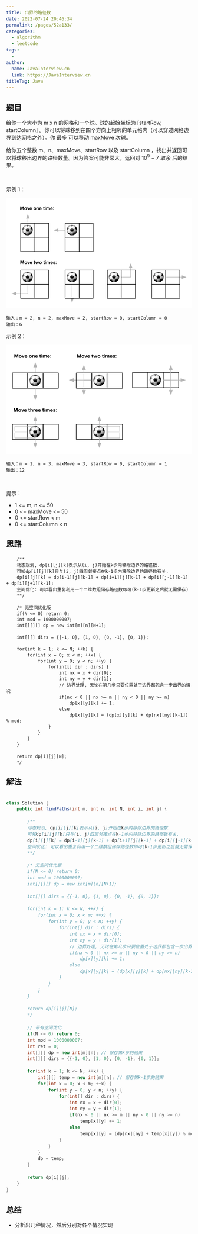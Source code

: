 ```yaml
---
title: 出界的路径数
date: 2022-07-24 20:46:34
permalink: /pages/52a133/
categories:
  - algorithm
  - leetcode
tags:
  - 
author: 
  name: JavaInterview.cn
  link: https://JavaInterview.cn
titleTag: Java
---
```


## 题目

给你一个大小为 m x n 的网格和一个球。球的起始坐标为 [startRow, startColumn] 。你可以将球移到在四个方向上相邻的单元格内（可以穿过网格边界到达网格之外）。你 最多 可以移动 maxMove 次球。

给你五个整数 m、n、maxMove、startRow 以及 startColumn
，找出并返回可以将球移出边界的路径数量。因为答案可能非常大，返回对 10<sup>9</sup>
\+ 7 取余 后的结果。

 

示例 1：

![](../../../media/pictures/leetcode/out_of_boundary_paths_1.png)

    输入：m = 2, n = 2, maxMove = 2, startRow = 0, startColumn = 0
    输出：6
示例 2：

![](../../../media/pictures/leetcode/out_of_boundary_paths_2.png)

    输入：m = 1, n = 3, maxMove = 3, startRow = 0, startColumn = 1
    输出：12
 

提示：

- 1 <= m, n <= 50
- 0 <= maxMove <= 50
- 0 <= startRow < m
- 0 <= startColumn < n



## 思路

        /**
        动态规划, dp[i][j][k]表示从(i, j)开始在k步内移除边界的路径数. 
        可知dp[i][j][k]只与(i, j)四周邻接点在k-1步内移除边界的路径数有关. 
        dp[i][j][k] = dp[i-1][j][k-1] + dp[i+1][j][k-1] + dp[i][j-1][k-1] + dp[i][j+1][k-1];
        空间优化: 可以看出重复利用一个二维数组储存路径数即可(k-1步更新之后就无需保存)
        **/
        
        /* 无空间优化版
        if(N <= 0) return 0;
        int mod = 1000000007;
        int[][][] dp = new int[m][n][N+1];
        
        int[][] dirs = {{-1, 0}, {1, 0}, {0, -1}, {0, 1}};
        
        for(int k = 1; k <= N; ++k) {
            for(int x = 0; x < m; ++x) {
                for(int y = 0; y < n; ++y) {
                    for(int[] dir : dirs) {
                        int nx = x + dir[0];
                        int ny = y + dir[1];
                        // 边界处理, 无论在第几步只要位置处于边界都包含一步出界的情况
                        if(nx < 0 || nx >= m || ny < 0 || ny >= n) 
                            dp[x][y][k] += 1;
                        else
                            dp[x][y][k] = (dp[x][y][k] + dp[nx][ny][k-1]) % mod;
                    }
                }
            }
        }
        
        return dp[i][j][N];
        */

## 解法
```java

class Solution {
    public int findPaths(int m, int n, int N, int i, int j) {

        /**
        动态规划, dp[i][j][k]表示从(i, j)开始在k步内移除边界的路径数. 
        可知dp[i][j][k]只与(i, j)四周邻接点在k-1步内移除边界的路径数有关. 
        dp[i][j][k] = dp[i-1][j][k-1] + dp[i+1][j][k-1] + dp[i][j-1][k-1] + dp[i][j+1][k-1];
        空间优化: 可以看出重复利用一个二维数组储存路径数即可(k-1步更新之后就无需保存)
        **/
        
        /* 无空间优化版
        if(N <= 0) return 0;
        int mod = 1000000007;
        int[][][] dp = new int[m][n][N+1];
        
        int[][] dirs = {{-1, 0}, {1, 0}, {0, -1}, {0, 1}};
        
        for(int k = 1; k <= N; ++k) {
            for(int x = 0; x < m; ++x) {
                for(int y = 0; y < n; ++y) {
                    for(int[] dir : dirs) {
                        int nx = x + dir[0];
                        int ny = y + dir[1];
                        // 边界处理, 无论在第几步只要位置处于边界都包含一步出界的情况
                        if(nx < 0 || nx >= m || ny < 0 || ny >= n) 
                            dp[x][y][k] += 1;
                        else
                            dp[x][y][k] = (dp[x][y][k] + dp[nx][ny][k-1]) % mod;
                    }
                }
            }
        }
        
        return dp[i][j][N];
        */
        
        // 带有空间优化
        if(N <= 0) return 0;
        int mod = 1000000007;
        int ret = 0;
        int[][] dp = new int[m][n]; // 保存第k步的结果
        int[][] dirs = {{-1, 0}, {1, 0}, {0, -1}, {0, 1}};
        
        for(int k = 1; k <= N; ++k) {
            int[][] temp = new int[m][n]; // 保存第k-1步的结果
            for(int x = 0; x < m; ++x) {
                for(int y = 0; y < n; ++y) {
                    for(int[] dir : dirs) {
                        int nx = x + dir[0];
                        int ny = y + dir[1];
                        if(nx < 0 || nx >= m || ny < 0 || ny >= n)
                            temp[x][y] += 1;
                        else
                            temp[x][y] = (dp[nx][ny] + temp[x][y]) % mod;
                    }
                }
            }
            dp = temp;
        }
        
        return dp[i][j];
    }
}
```

## 总结

- 分析出几种情况，然后分别对各个情况实现 
